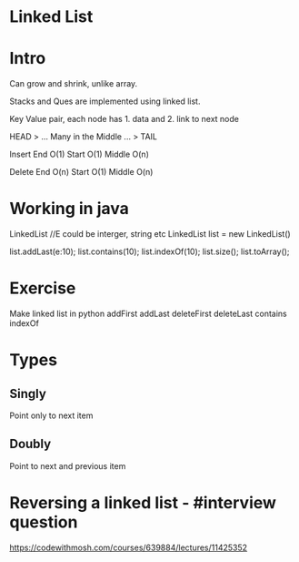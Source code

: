 # Linked List

# Intro

Can grow and shrink, unlike array.

Stacks and Ques are implemented using linked list.

Key Value pair, each node has 1. data and 2. link to next node

HEAD > ... Many in the Middle ... > TAIL

Insert
    End O(1)
    Start O(1)
    Middle O(n)

Delete
    End O(n)
    Start O(1)
    Middle O(n)
    
# Working in java

LinkedList<E>   //E could be interger, string etc
LinkedList list = new LinkedList()

list.addLast(e:10);
list.contains(10);
list.indexOf(10);
list.size();
list.toArray();

# Exercise
Make linked list in python
addFirst addLast
deleteFirst deleteLast
contains
indexOf

# Types

## Singly
Point only to next item

## Doubly
Point to next and previous item

# Reversing a linked list - #interview question
https://codewithmosh.com/courses/639884/lectures/11425352



